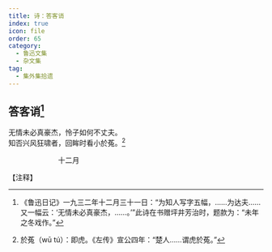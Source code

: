 ```yaml
---
title: 诗：答客诮
index: true
icon: file
order: 65
category:
  - 鲁迅文集
  - 杂文集
tag:  
  - 集外集拾遗
---
```


## 答客诮[^①]

无情未必真豪杰，怜子如何不丈夫。  
知否兴风狂啸者，回眸时看小於菟。[^②]

　　　　　　　十二月

【注释】

[^①]:《鲁迅日记》一九三二年十二月三十一日：“为知人写字五幅，……为达夫……又一幅云：‘无情未必真豪杰，……。’”此诗在书赠坪井芳治时，题款为：“未年之冬戏作。”

[^②]:於菟（wū tú）：即虎。《左传》宣公四年：“楚人……谓虎於菟。”
